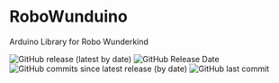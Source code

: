 # RoboWunduino
Arduino Library for Robo Wunderkind


![GitHub release (latest by date)](https://img.shields.io/github/v/release/Robo-Wunderkind/RoboWunduino)
![GitHub Release Date](https://img.shields.io/github/release-date/Robo-Wunderkind/RoboWunduino)
![GitHub commits since latest release (by date)](https://img.shields.io/github/commits-since/Robo-Wunderkind/RoboWunduino/latest)
![GitHub last commit](https://img.shields.io/github/last-commit/Robo-Wunderkind/RoboWunduino)
